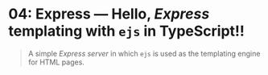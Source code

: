 # 04: Express &mdash; Hello, *Express* templating with `ejs` in TypeScript!!
> A simple *Express server* in which `ejs` is used as the templating engine for HTML pages.
